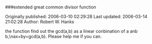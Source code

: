 ###extended great common divisor function

Originally published: 2006-03-10 02:29:28
Last updated: 2006-03-14 21:02:28
Author: Robert W. Hanks

the function find out the gcd(a,b) as a linear conbination of a anb b,\nax+by=gcd(a,b). Please help me if you can.